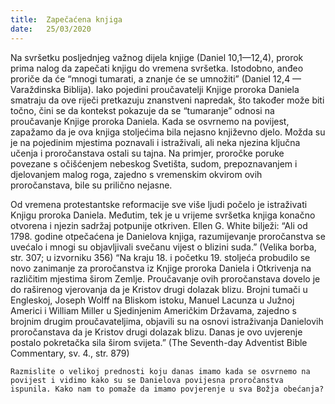 ```yaml
---
title:  Zapečaćena knjiga
date:   25/03/2020
---
```


Na svršetku posljednjeg važnog dijela knjige (Daniel 10,1—12,4), prorok prima nalog da zapečati knjigu do vremena svršetka. Istodobno, anđeo proriče da će “mnogi tumarati, a znanje će se umnožiti” (Daniel 12,4 — Varaždinska Biblija). Iako pojedini proučavatelji Knjige proroka Daniela smatraju da ove riječi pretkazuju znanstveni napredak, što također može biti točno, čini se da kontekst pokazuje da se “tumaranje” odnosi na proučavanje Knjige proroka Daniela. Kada se osvrnemo na povijest, zapažamo da je ova knjiga stoljećima bila nejasno književno djelo. Možda su je na pojedinim mjestima poznavali i istraživali, ali neka njezina ključna učenja i proročanstava ostali su tajna. Na primjer, proročke poruke povezane s očišćenjem nebeskog Svetišta, sudom, prepoznavanjem i djelovanjem malog roga, zajedno s vremenskim okvirom ovih proročanstava, bile su prilično nejasne.

Od vremena protestantske reformacije sve više ljudi počelo je istraživati Knjigu proroka Daniela. Međutim, tek je u vrijeme svršetka knjiga konačno otvorena i njezin sadržaj potpunije otkriven. Ellen G. White bilježi: “Ali od 1798. godine otpečaćena je Danielova knjiga, razumijevanje proročanstva se uvećalo i mnogi su objavljivali svečanu vijest o blizini suda.” (Velika borba, str. 307; u izvorniku 356) “Na kraju 18. i početku 19. stoljeća probudilo se novo zanimanje za proročanstva iz Knjige proroka Daniela i Otkrivenja na različitim mjestima širom Zemlje. Proučavanje ovih proročanstava dovelo je do raširenog vjerovanja da je Kristov drugi dolazak blizu. Brojni tumači u Engleskoj, Joseph Wolff na Bliskom istoku, Manuel Lacunza u Južnoj Americi i William Miller u Sjedinjenim Američkim Državama, zajedno s brojnim drugim proučavateljima, objavili su na osnovi istraživanja Danielovih proročanstava da je Kristov drugi dolazak blizu. Danas je ovo uvjerenje postalo pokretačka sila širom svijeta.” (The Seventh-day Adventist Bible Commentary, sv. 4., str. 879)

`Razmislite o velikoj prednosti koju danas imamo kada se osvrnemo na povijest i vidimo kako su se Danielova povijesna proročanstva ispunila. Kako nam to pomaže da imamo povjerenje u sva Božja obećanja?`
